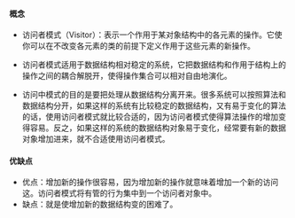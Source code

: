 #### 概念
+ 访问者模式（Visitor）：表示一个作用于某对象结构中的各元素的操作。它使你可以在不改变各元素的类的前提下定义作用于这些元素的新操作。

+ 访问者模式适用于数据结构相对稳定的系统，它把数据结构和作用于结构上的操作之间的耦合解脱开，使得操作集合可以相对自由地演化。
+ 访问中模式的目的是要把处理从数据结构分离开来。很多系统可以按照算法和数据结构分开，如果这样的系统有比较稳定的数据结构，又有易于变化的算法的话，使用访问者模式就比较合适的，因为访问者模式使得算法操作的增加变得容易。反之，如果这样的系统的数据结构对象易于变化，经常要有新的数据对象增加进来，就不合适使用访问者模式。

#### 优缺点
+ 优点：增加新的操作很容易，因为增加新的操作就意味着增加一个新的访问这。访问者模式将有管的行为集中到一个访问者对象中。
+ 缺点：就是使增加新的数据结构变的困难了。
